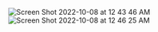 ![Screen Shot 2022-10-08 at 12 43 46 AM](https://user-images.githubusercontent.com/113051612/194688787-125b85e1-3185-4f37-b14f-037cf02a4b79.png)
![Screen Shot 2022-10-08 at 12 46 25 AM](https://user-images.githubusercontent.com/113051612/194688888-8bc6fc64-203a-4fdc-a738-c207e0bd11ec.png)
